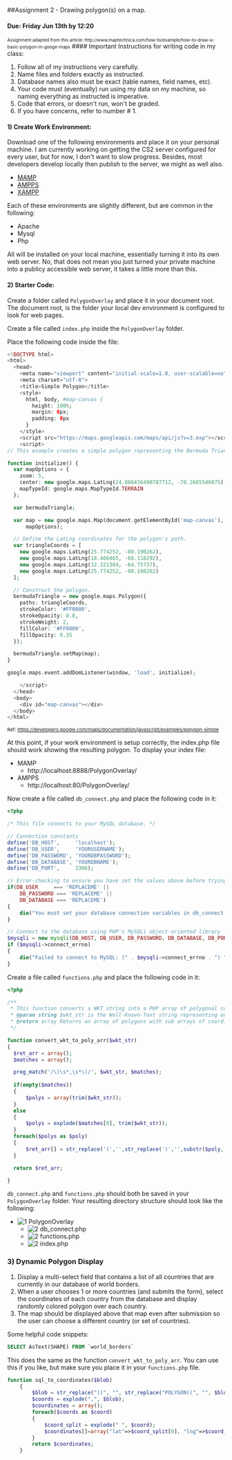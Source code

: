 ##Assignment 2 - Drawing polygon(s) on a map.

#### Due: Friday Jun 13th by 12:20
<span style="font-size:10px">
Assignment adapted from this article: 
http://www.maptechnica.com/how-to/example/how-to-draw-a-basic-polygon-in-googe-maps</span>
#### Important Instructions for writing code in my class:

>
1. Follow all of my instructions very carefully.
2. Name files and folders exactly as instructed.
3. Database names also must be exact (table names, field names, etc).
4. Your code must (eventually) run using my data on my machine, so naming everything as instructed is imperative. 
5. Code that errors, or doesn't run, won't be graded.
6. If you have concerns, refer to number # 1.

#### 1) Create Work Environment:

Download one of the following environments and place it on your personal machine. I am currently working
on getting the CS2 server configured for every user, but for now, I don't want to slow progress. Besides,
most developers develop locally then publish to the server, we might as well also. 

- [MAMP](http://www.mamp.info/en/downloads/)
- [AMPPS](http://www.softaculous.com/downloads)
- [XAMPP](https://www.apachefriends.org/download.html)

Each of these environments are slightly different, but are common in the following:

- Apache
- Mysql
- Php 

All will be installed on your local machine, essentially turning it into its own web server. No, that does
not mean you just turned your private machine into a publicy accessible web server, it takes a little
more than this. 



#### 2) Starter Code:

Create a folder called `PolygonOverlay` and place it in your document root. The document root, is the folder your local dev environment is configured to look for web pages.

Create a file called `index.php` inside the `PolygonOverlay` folder.

Place the following code inside the file:

```php
<!DOCTYPE html>
<html>
  <head>
    <meta name="viewport" content="initial-scale=1.0, user-scalable=no">
    <meta charset="utf-8">
    <title>Simple Polygon</title>
    <style>
      html, body, #map-canvas {
        height: 100%;
        margin: 0px;
        padding: 0px
      }
    </style>
    <script src="https://maps.googleapis.com/maps/api/js?v=3.exp"></script>
    <script>
// This example creates a simple polygon representing the Bermuda Triangle.

function initialize() {
  var mapOptions = {
    zoom: 5,
    center: new google.maps.LatLng(24.886436490787712, -70.2685546875),
    mapTypeId: google.maps.MapTypeId.TERRAIN
  };

  var bermudaTriangle;

  var map = new google.maps.Map(document.getElementById('map-canvas'),
      mapOptions);

  // Define the LatLng coordinates for the polygon's path.
  var triangleCoords = [
    new google.maps.LatLng(25.774252, -80.190262),
    new google.maps.LatLng(18.466465, -66.118292),
    new google.maps.LatLng(32.321384, -64.75737),
    new google.maps.LatLng(25.774252, -80.190262)
  ];

  // Construct the polygon.
  bermudaTriangle = new google.maps.Polygon({
    paths: triangleCoords,
    strokeColor: '#FF0000',
    strokeOpacity: 0.8,
    strokeWeight: 2,
    fillColor: '#FF0000',
    fillOpacity: 0.35
  });

  bermudaTriangle.setMap(map);
}

google.maps.event.addDomListener(window, 'load', initialize);

    </script>
  </head>
  <body>
    <div id="map-canvas"></div>
  </body>
</html>
```
<span style="font-size:11px">Ref: https://developers.google.com/maps/documentation/javascript/examples/polygon-simple</span>

At this point, if your work environment is setup correctly, the index.php file should work showing the resulting polygon. To display your index file:

- MAMP
    - http://localhost:8888/PolygonOverlay/
- AMPPS
    - http://localhost:80/PolygonOverlay/

Now create a file called `db_connect.php` and place the following code in it:

```php
<?php

/* This file connects to your MySQL database. */

// Connection constants 
define('DB_HOST',     'localhost');
define('DB_USER',     'YOURUSERNAME');
define('DB_PASSWORD', 'YOURDBPASSWORD');
define('DB_DATABASE', 'YOURDBNAME');
define('DB_PORT',     3306);

// Error-checking to ensure you have set the values above before trying to run one of the examples
if(DB_USER     === 'REPLACEME' ||
    DB_PASSWORD === 'REPLACEME' ||
    DB_DATABASE === 'REPLACEME')
{
    die("You must set your database connection variables in db_connect.php before viewing this example!");
}

// Connect to the database using PHP's MySQLi object-oriented library
$mysqli = new mysqli(DB_HOST, DB_USER, DB_PASSWORD, DB_DATABASE, DB_PORT);
if ($mysqli->connect_errno)
{
    die("Failed to connect to MySQL: (" . $mysqli->connect_errno . ") " . $mysqli->connect_error);
}
```

Create a file called `functions.php` and place the following code in it:

```php
<?php

/**
 * This function converts a WKT string into a PHP array of polygonal coordinate pairs.
 * @param string $wkt_str is the Well-Known-Text string representing one or more polygons
 * @return array Returns an array of polygons with sub arrays of coordinate pairs
 */ 

function convert_wkt_to_poly_arr($wkt_str)
{
  $ret_arr = array();
  $matches = array();

  preg_match('/\)\s*,\s*\(/', $wkt_str, $matches);
  
  if(empty($matches))
  {  
      $polys = array(trim($wkt_str));
  }
  else
  {
      $polys = explode($matches[0], trim($wkt_str));
  }
  foreach($polys as $poly)
  {
      $ret_arr[] = str_replace('(','',str_replace(')','',substr($poly, stripos($poly,'(')+2, stripos($poly,')')-2))); 
  }

  return $ret_arr;

}
```

`db_connect.php` and `functions.php` should both be saved in your `PolygonOverlay` folder. Your resulting directory structure should look like the following:

- ![1] PolygonOverlay
    - ![2] db_connect.php
    - ![2] functions.php
    - ![2] index.php



### 3) Dynamic Polygon Display

1. Display a multi-select field that contains a list of all countries that are currently in our database of world borders.
2. When a user chooses 1 or more countries (and submits the form), select the coordinates of each country from the database and display randomly colored polygon over each country.
3. The map should be displayed above that map even after submission so the user can choose a different country (or set of countries).


Some helpful code snippets:

```sql
SELECT AsText(SHAPE) FROM `world_borders`
```

This does the same as the function `convert_wkt_to_poly_arr`. You can use this if you like, but make sure you place it in your `functions.php` file.

```php
function sql_to_coordinates($blob)
    {
        $blob = str_replace("))", "", str_replace("POLYGON((", "", $blob));
        $coords = explode(",", $blob);
        $coordinates = array();
        foreach($coords as $coord)
        {
            $coord_split = explode(" ", $coord);
            $coordinates[]=array("lat"=>$coord_split[0], "lng"=>$coord_split[1]);
        }
        return $coordinates;
    }
```



[1]: https://cdn1.iconfinder.com/data/icons/stilllife/24x24/filesystems/gnome-fs-directory.png
[2]: http://png-2.findicons.com/files/icons/2360/spirit20/20/file_php.png
[3]: http://www.lecollagiste.com/collanews/themes/lilina/web/media/folder.gif
